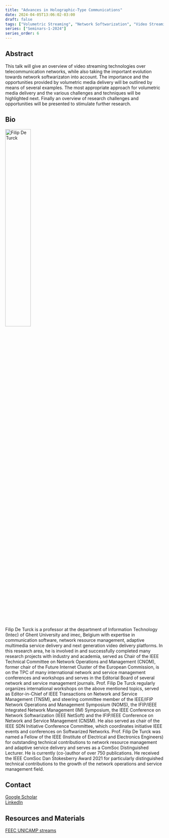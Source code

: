 ```yaml
---
title: "Advances in Holographic-Type Communications"
date: 2024-04-05T13:06:02-03:00
draft: false
tags: ["Volumetric Streaming", "Network Softwarization", "Video Streaming"]
series: ["Seminars-1-2024"]
series_order: 6
---
```


## Abstract

This talk will give an overview of video streaming technologies over telecommunication networks, while also taking the important evolution towards network softwarizaton into account. The importance and the opportunities provided by volumetric media delivery will be outlined by means of several examples. The most appropriate approach for volumetric media delivery and the various challenges and techniques will be highlighted next. Finally an overview of research challenges and opportunities will be presented to stimulate further research.

## Bio

<img alt="Filip De Turck" src="/seminars/seminars-1-2024/6/filip_de_turck.png" style="width: 40%; height: 160x;">

Filip De Turck is a professor at the department of Information Technology (Intec) of Ghent University and imec, Belgium with expertise in communication software, network resource management, adaptive multimedia service delivery and next generation video delivery platforms. In this research area, he is involved in and successfully completed many research projects with industry and academia, served as Chair of the IEEE Technical Committee on Network Operations and Management (CNOM), former chair of the Future Internet Cluster of the European Commission, is on the TPC of many international network and service management conferences and workshops and serves in the Editorial Board of several network and service management journals. Prof. Filip De Turck regularly organizes international workshops on the above mentioned topics, served as Editor-in-Chief of IEEE Transactions on Network and Service Management (TNSM), and steering committee member of the IEEE/IFIP Network Operations and Management Symposium (NOMS), the IFIP/IEEE Integrated Network Management (IM) Symposium, the IEEE Conference on Network Softwarization (IEEE NetSoft) and the IFIP/IEEE Conference on Network and Service Management (CNSM). He also served as chair of the IEEE SDN Initiative Conference Committee, which coordinates initiative IEEE events and conferences on Softwarized Networks. Prof. Filip De Turck was named a Fellow of the IEEE (Institute of Electrical and Electronics Engineers) for outstanding technical contributions to network resource management and adaptive service delivery and serves as a ComSoc Distinguished Lecturer. He is currently (co-)author of over 750 publications. He received the IEEE ComSoc Dan Stokesberry Award 2021 for particularly distinguished technical contributions to the growth of the network operations and service management field.


## Contact

[Google Scholar](https://scholar.google.be/citations?user=-HXXnmEAAAAJ&hl=en) \
[LinkedIn](https://www.linkedin.com/in/filip-de-turck-4b5ba2/)



## Resources and Materials

[FEEC UNICAMP streams](https://www.youtube.com/@feec-unicamp/streams)

<!--
<iframe width="560" height="315" src="https://www.youtube.com/embed/PuKaN2mqMvg" title="YouTube video player" frameborder="0" allow="accelerometer; autoplay; clipboard-write; encrypted-media; gyroscope; picture-in-picture; web-share" allowfullscreen></iframe>

**Save the date:** August, 31th, 2023.
-->